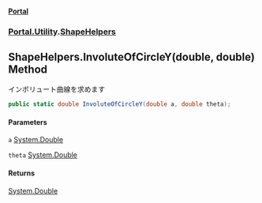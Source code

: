 #### [Portal](index.md 'index')
### [Portal.Utility](Portal.Utility.md 'Portal.Utility').[ShapeHelpers](ShapeHelpers.md 'Portal.Utility.ShapeHelpers')

## ShapeHelpers.InvoluteOfCircleY(double, double) Method

インボリュート曲線を求めます

```csharp
public static double InvoluteOfCircleY(double a, double theta);
```
#### Parameters

<a name='Portal.Utility.ShapeHelpers.InvoluteOfCircleY(double,double).a'></a>

`a` [System.Double](https://docs.microsoft.com/en-us/dotnet/api/System.Double 'System.Double')

<a name='Portal.Utility.ShapeHelpers.InvoluteOfCircleY(double,double).theta'></a>

`theta` [System.Double](https://docs.microsoft.com/en-us/dotnet/api/System.Double 'System.Double')

#### Returns
[System.Double](https://docs.microsoft.com/en-us/dotnet/api/System.Double 'System.Double')